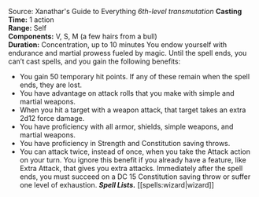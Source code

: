 Source: Xanathar's Guide to Everything
*6th-level transmutation*
**Casting Time:** 1 action  
**Range:** Self  
**Components:** V, S, M (a few hairs from a bull)  
**Duration:** Concentration, up to 10 minutes
You endow yourself with endurance and martial prowess fueled by magic. Until the spell ends, you can’t cast spells, and you gain the following benefits:
* You gain 50 temporary hit points. If any of these remain when the spell ends, they are lost.
* You have advantage on attack rolls that you make with simple and martial weapons.
* When you hit a target with a weapon attack, that target takes an extra 2d12 force damage.
* You have proficiency with all armor, shields, simple weapons, and martial weapons.
* You have proficiency in Strength and Constitution saving throws.
* You can attack twice, instead of once, when you take the Attack action on your turn. You ignore this benefit if you already have a feature, like Extra Attack, that gives you extra attacks.
Immediately after the spell ends, you must succeed on a DC 15 Constitution saving throw or suffer one level of exhaustion.
***Spell Lists.*** [[spells:wizard|wizard]]